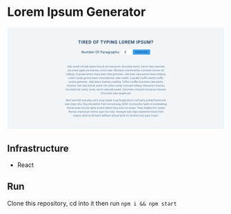 # Lorem Ipsum Generator

![lorem ipsum gen](../assets/screenshots/lorem-ipsum-generator.png)

## Infrastructure

- React

## Run

Clone this repository, cd into it then run `npm i && npm start`
